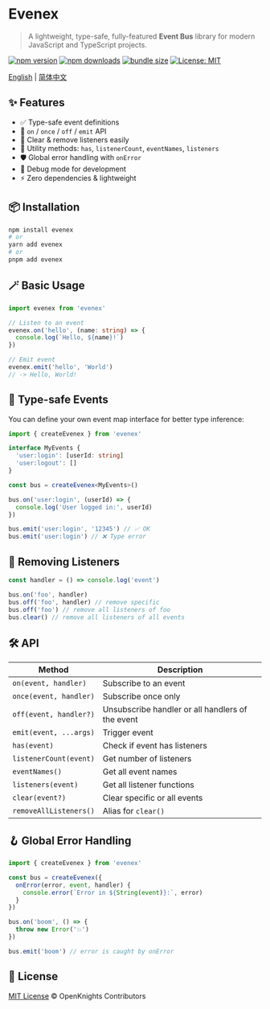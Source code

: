 # Evenex

> A lightweight, type-safe, fully-featured **Event Bus** library for modern JavaScript and TypeScript projects.

[![npm version](https://img.shields.io/npm/v/evenex.svg)](https://www.npmjs.com/package/evenex)
[![npm downloads](https://img.shields.io/npm/dm/evenex.svg)](https://www.npmjs.com/package/evenex)
[![bundle size](https://img.shields.io/bundlephobia/minzip/evenex.svg)](https://bundlephobia.com/package/evenex)
[![License: MIT](https://img.shields.io/badge/License-MIT-yellow.svg)](https://opensource.org/licenses/MIT)

[English](README.md) | [简体中文](README_zh.md)

## ✨ Features

- ✅ Type-safe event definitions
- 🔁 `on` / `once` / `off` / `emit` API
- 🧼 Clear & remove listeners easily
- 🧰 Utility methods: `has`, `listenerCount`, `eventNames`, `listeners`
- 🛡️ Global error handling with `onError`
- 🧠 Debug mode for development
- ⚡ Zero dependencies & lightweight

## 📦 Installation

```bash
npm install evenex
# or
yarn add evenex
# or
pnpm add evenex
```

## 🪄 Basic Usage

```typescript
import evenex from 'evenex'

// Listen to an event
evenex.on('hello', (name: string) => {
  console.log(`Hello, ${name}!`)
})

// Emit event
evenex.emit('hello', 'World')
// -> Hello, World!
```

## 🧠 Type-safe Events

You can define your own event map interface for better type inference:

```typescript
import { createEvenex } from 'evenex'

interface MyEvents {
  'user:login': [userId: string]
  'user:logout': []
}

const bus = createEvenex<MyEvents>()

bus.on('user:login', (userId) => {
  console.log('User logged in:', userId)
})

bus.emit('user:login', '12345') // ✅ OK
bus.emit('user:login') // ❌ Type error
```

## 🧼 Removing Listeners

```typescript
const handler = () => console.log('event')

bus.on('foo', handler)
bus.off('foo', handler) // remove specific
bus.off('foo') // remove all listeners of foo
bus.clear() // remove all listeners of all events
```

## 🛠 API

| Method                 | Description                                      |
| ---------------------- | ------------------------------------------------ |
| `on(event, handler)`   | Subscribe to an event                            |
| `once(event, handler)` | Subscribe once only                              |
| `off(event, handler?)` | Unsubscribe handler or all handlers of the event |
| `emit(event, ...args)` | Trigger event                                    |
| `has(event)`           | Check if event has listeners                     |
| `listenerCount(event)` | Get number of listeners                          |
| `eventNames()`         | Get all event names                              |
| `listeners(event)`     | Get all listener functions                       |
| `clear(event?)`        | Clear specific or all events                     |
| `removeAllListeners()` | Alias for `clear()`                              |

## 🪝 Global Error Handling

```typescript
import { createEvenex } from 'evenex'

const bus = createEvenex({
  onError(error, event, handler) {
    console.error(`Error in ${String(event)}:`, error)
  }
})

bus.on('boom', () => {
  throw new Error('💥')
})

bus.emit('boom') // error is caught by onError
```

## 📄 License

[MIT License](LICENSE) © OpenKnights Contributors
